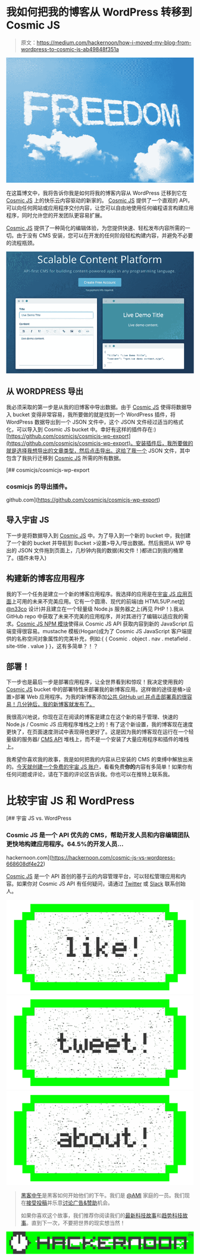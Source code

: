 # 我如何把我的博客从 WordPress 转移到 Cosmic JS

> 原文：<https://medium.com/hackernoon/how-i-moved-my-blog-from-wordpress-to-cosmic-js-ab49848f351a>

![](img/1a2397dba5fd26bebc7d1247a069a939.png)

在这篇博文中，我将告诉你我是如何将我的博客内容从 WordPress 迁移到它在 [Cosmic JS](https://cosmicjs.com/) 上的快乐云内容驱动的新家的。 [Cosmic JS](https://cosmicjs.com) 提供了一个直观的 API，可以向任何网站或应用程序交付内容，让您可以自由地使用任何编程语言构建应用程序，同时允许您的开发团队更容易扩展。

[Cosmic JS](https://cosmicjs.com) 提供了一种简化的编辑体验，为您提供快速、轻松发布内容所需的一切。由于没有 CMS 安装，您可以在开发的任何阶段轻松构建内容，并避免不必要的流程瓶颈。

![](img/d80ee1eea04447a7683558ea3b48ec86.png)

## 从 WORDPRESS 导出

我必须采取的第一步是从我的旧博客中导出数据。由于 [Cosmic JS](https://cosmicjs.com) 使得将数据导入 bucket 变得非常容易，我所要做的就是找到一个 WordPress 插件，将 WordPress 数据导出到一个 JSON 文件中，这个 JSON 文件经过适当的格式化，可以导入到 Cosmic JS bucket 中。幸好有这样的插件存在:)[https://github.com/cosmicjs/cosmicjs-wp-export](https://github.com/cosmicjs/cosmicjs-wp-export)。安装插件后，我所要做的就是选择我想导出的文章类型，然后点击导出。这给了我一个 JSON 文件，其中包含了我执行迁移到 [Cosmic JS](https://cosmicjs.com) 所需的所有数据。

[](https://github.com/cosmicjs/cosmicjs-wp-export) [## cosmicjs/cosmicjs-wp-export

### cosmicjs 的导出插件。

github.com](https://github.com/cosmicjs/cosmicjs-wp-export) 

## 导入宇宙 JS

下一步是将数据导入到 [Cosmic JS](https://cosmicjs.com) 中。为了导入到一个新的 bucket 中，我创建了一个新的 bucket 并导航到 Bucket >设置>导入/导出数据。然后我把从 WP 导出的 JSON 文件拖到页面上，几秒钟内我的数据(和文件！)都进口到我的桶里了。(插件未导入)

## 构建新的博客应用程序

我的下一个任务是建立一个新的博客应用程序。我选择的应用是在[宇宙 JS 应用页面](https://cosmicjs.com/apps)上可用的未来不完美应用。它有一个圆滑、现代的前端(由 HTML5UP.net[的](http://html5up.net/) [@n33co](https://twitter.com/n33co) 设计)并且建立在一个轻量级 Node.js 服务器之上(再见 PHP！).我从 GitHub repo 中获取了未来不完美的应用程序，并对其进行了编辑以适应我的需求。[Cosmic JS NPM 模块](https://www.npmjs.com/package/cosmicjs)使得从 Cosmic JS API 获取内容到新的 JavaScript 后端变得很容易。mustache 模板(Hogan)成为了 Cosmic JS JavaScript 客户端提供的名称空间对象属性的完美补充，例如:{ { Cosmic . object . nav . metafield . site-title . value } }，这有多简单？！？

## 部署！

下一步也是最后一步是部署应用程序，让全世界看到和惊叹！我决定使用我的 [Cosmic JS](https://cosmicjs.com) bucket 中的部署特性来部署我的新博客应用。这样做的途径是桶>设置>部署 Web 应用程序。为我的新博客添加[公共 GitHub url 并点击部署真的很容易！几分钟后，我的新博客就发布了。](https://github.com/tonyspiro/tonyspiro.com)

我很高兴地说，你现在正在阅读的博客是建立在这个新的易于管理、快速的 Node.js / Cosmic JS 应用程序堆栈之上的！有了这个新设置，我的博客现在速度更快了，在页面速度测试中表现得也更好了。这是因为我的博客现在运行在一个轻量级的服务器/ [CMS API](https://cosmicjs.com/) 堆栈上，而不是一个安装了大量应用程序和插件的堆栈上。

我希望你喜欢我的故事，我是如何把我的内容从已安装的 CMS 的束缚中解放出来的。[今天就创建一个免费的宇宙 JS 账户](https://cosmicjs.com/signup)，看看免费**你的**内容有多简单！如果你有任何问题或评论，请在下面的评论区告诉我。你也可以在推特上联系我。

# 比较宇宙 JS 和 WordPress

[](https://hackernoon.com/cosmic-js-vs-wordpress-668608df4e22) [## 宇宙 JS vs. WordPress

### Cosmic JS 是一个 API 优先的 CMS，帮助开发人员和内容编辑团队更快地构建应用程序。64.5%的开发人员…

hackernoon.com](https://hackernoon.com/cosmic-js-vs-wordpress-668608df4e22) 

[Cosmic JS](https://cosmicjs.com/) 是一个 API 首创的基于云的内容管理平台，可以轻松管理应用和内容。如果你对 Cosmic JS API 有任何疑问，请通过 [Twitter](https://twitter.com/cosmic_js) 或 [Slack](https://cosmicjs.com/community) 联系创始人。

[![](img/50ef4044ecd4e250b5d50f368b775d38.png)](http://bit.ly/HackernoonFB)[![](img/979d9a46439d5aebbdcdca574e21dc81.png)](https://goo.gl/k7XYbx)[![](img/2930ba6bd2c12218fdbbf7e02c8746ff.png)](https://goo.gl/4ofytp)

> [黑客中午](http://bit.ly/Hackernoon)是黑客如何开始他们的下午。我们是 [@AMI](http://bit.ly/atAMIatAMI) 家庭的一员。我们现在[接受投稿](http://bit.ly/hackernoonsubmission)并乐意[讨论广告&赞助](mailto:partners@amipublications.com)机会。
> 
> 如果你喜欢这个故事，我们推荐你阅读我们的[最新科技故事](http://bit.ly/hackernoonlatestt)和[趋势科技故事](https://hackernoon.com/trending)。直到下一次，不要把世界的现实想当然！

![](img/be0ca55ba73a573dce11effb2ee80d56.png)